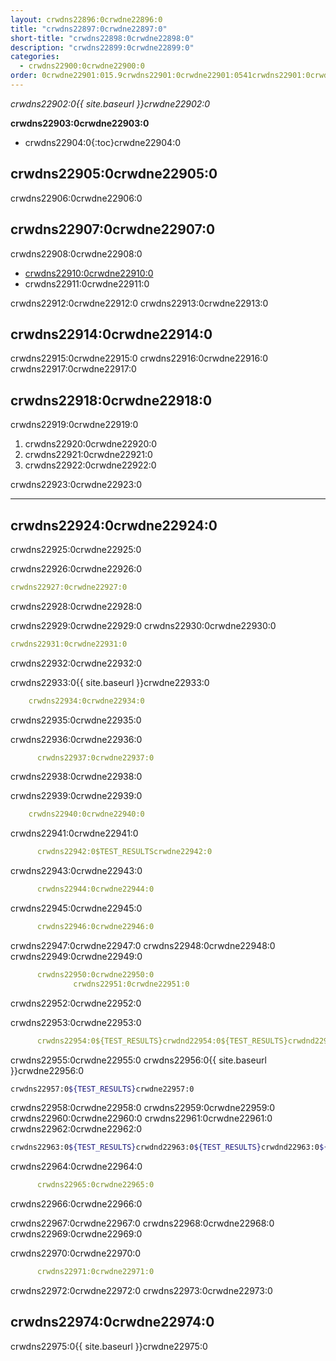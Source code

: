 ```yaml
---
layout: crwdns22896:0crwdne22896:0
title: "crwdns22897:0crwdne22897:0"
short-title: "crwdns22898:0crwdne22898:0"
description: "crwdns22899:0crwdne22899:0"
categories:
  - crwdns22900:0crwdne22900:0
order: 0crwdne22901:015.9crwdns22901:0crwdne22901:0541crwdns22901:0crwdne22901:078crwdns22901:0crwdne22901:0
---
```

*crwdns22902:0{{ site.baseurl }}crwdne22902:0*

**crwdns22903:0crwdne22903:0**

- crwdns22904:0{:toc}crwdne22904:0

## crwdns22905:0crwdne22905:0

crwdns22906:0crwdne22906:0

## crwdns22907:0crwdne22907:0

crwdns22908:0crwdne22908:0

- <a href="crwdns22909:0crwdne22909:0" target="_blank">crwdns22910:0crwdne22910:0</a>
- crwdns22911:0crwdne22911:0

crwdns22912:0crwdne22912:0 crwdns22913:0crwdne22913:0

## crwdns22914:0crwdne22914:0

crwdns22915:0crwdne22915:0 crwdns22916:0crwdne22916:0 crwdns22917:0crwdne22917:0

## crwdns22918:0crwdne22918:0

crwdns22919:0crwdne22919:0

1. crwdns22920:0crwdne22920:0
2. crwdns22921:0crwdne22921:0
3. crwdns22922:0crwdne22922:0

crwdns22923:0crwdne22923:0

* * *

## crwdns22924:0crwdne22924:0

crwdns22925:0crwdne22925:0

crwdns22926:0crwdne22926:0

```yaml
crwdns22927:0crwdne22927:0
```

crwdns22928:0crwdne22928:0

crwdns22929:0crwdne22929:0 crwdns22930:0crwdne22930:0

```yaml
crwdns22931:0crwdne22931:0
```

crwdns22932:0crwdne22932:0

crwdns22933:0{{ site.baseurl }}crwdne22933:0

```yaml
    crwdns22934:0crwdne22934:0
```

crwdns22935:0crwdne22935:0

crwdns22936:0crwdne22936:0

```yaml
      crwdns22937:0crwdne22937:0
```

crwdns22938:0crwdne22938:0

crwdns22939:0crwdne22939:0

```yaml
    crwdns22940:0crwdne22940:0
```

crwdns22941:0crwdne22941:0

```yaml
      crwdns22942:0$TEST_RESULTScrwdne22942:0
```

crwdns22943:0crwdne22943:0

```yaml
      crwdns22944:0crwdne22944:0
```

crwdns22945:0crwdne22945:0

```yaml
      crwdns22946:0crwdne22946:0
```

crwdns22947:0crwdne22947:0 crwdns22948:0crwdne22948:0 crwdns22949:0crwdne22949:0

```yaml
      crwdns22950:0crwdne22950:0
              crwdns22951:0crwdne22951:0
```

crwdns22952:0crwdne22952:0

crwdns22953:0crwdne22953:0

```yaml
      crwdns22954:0${TEST_RESULTS}crwdnd22954:0${TEST_RESULTS}crwdnd22954:0${TEST_RESULTS}crwdne22954:0
```

crwdns22955:0crwdne22955:0 crwdns22956:0{{ site.baseurl }}crwdne22956:0

```bash
crwdns22957:0${TEST_RESULTS}crwdne22957:0
```

crwdns22958:0crwdne22958:0 crwdns22959:0crwdne22959:0 crwdns22960:0crwdne22960:0 crwdns22961:0crwdne22961:0 crwdns22962:0crwdne22962:0

```bash
crwdns22963:0${TEST_RESULTS}crwdnd22963:0${TEST_RESULTS}crwdnd22963:0${TEST_RESULTS}crwdne22963:0
```

crwdns22964:0crwdne22964:0

```yaml
      crwdns22965:0crwdne22965:0
```

crwdns22966:0crwdne22966:0

crwdns22967:0crwdne22967:0 crwdns22968:0crwdne22968:0 crwdns22969:0crwdne22969:0

crwdns22970:0crwdne22970:0

```yaml
      crwdns22971:0crwdne22971:0
```

crwdns22972:0crwdne22972:0 crwdns22973:0crwdne22973:0

## crwdns22974:0crwdne22974:0

crwdns22975:0{{ site.baseurl }}crwdne22975:0